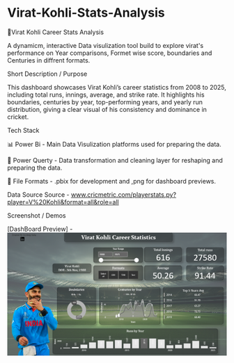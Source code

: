 # Virat-Kohli-Stats-Analysis

🏏Virat Kohli Career Stats Analysis

A dynamicm, interactive Data visulization tool build to explore virat's performance on Year comparisons, Formet wise score, boundaries and Centuries in diffrent formats.

Short Description / Purpose 

This dashboard showcases Virat Kohli’s career statistics from 2008 to 2025, including total runs, innings, average, and strike rate. It highlights his boundaries, centuries by year, top-performing years, and yearly run distribution, giving a clear visual of his consistency and dominance in cricket.

Tech Stack 

📊 Power Bi - Main Data Visulization platforms used for preparing the data.

📂 Power Querty - Data transformation and cleaning layer for reshaping and preparing the data.

📂 File Formats - .pbix for development and ,png for dashboard previews.

Data Source
Source - www.cricmetric.com/playerstats.py?player=V%20Kohli&format=all&role=all

Screenshot / Demos

[DashBoard Preview] - ![image alt](https://github.com/Saaaha06/Virat-Kohli-Stats-Analysis/blob/main/Virat%20stats%20Demo%20Screen%20Shot.png)


